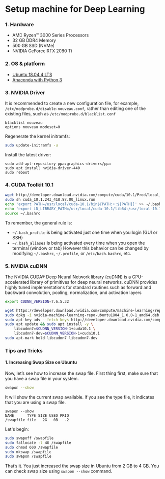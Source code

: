# Setup machine for Deep Learning

### 1. Hardware

- AMD Ryzen™ 3000 Series Processors
- 32 GB DDR4 Memory
- 500 GB SSD (NVMe)
- NVIDIA GeForce RTX 2080 Ti

### 2. OS & platform

- [Ubuntu 18.04.4 LTS](https://ubuntu.com/download/desktop)
- [Anaconda with Python 3](https://www.anaconda.com/distribution/)

### 3. NVIDIA Driver

It is recommended to create a new configuration file, for example, `/etc/modprobe.d/disable-nouveau.conf`, rather than editing one of the existing files, such as `/etc/modprobe.d/blacklist.conf`

```
blacklist nouveau
options nouveau modeset=0
```

Regenerate the kernel initramfs:

```sh
sudo update-initramfs -u
```

Install the latest driver:

```shell
sudo add-apt-repository ppa:graphics-drivers/ppa
sudo apt install nvidia-driver-440
sudo reboot
```

### 4. CUDA Toolkit 10.1

<!-- CUDA Toolkit 10.0 requires `gcc-7`, while default GCC version in Ubuntu 18.04 LTS is `gcc-7` and some other Deep Learning framework requires `gcc-6`. So we have to install `gcc-6` and create symlinks as below: -->

```sh
wget http://developer.download.nvidia.com/compute/cuda/10.1/Prod/local_installers/cuda_10.1.243_418.87.00_linux.run
sudo sh cuda_10.1.243_418.87.00_linux.run
echo 'export PATH=/usr/local/cuda-10.1/bin${PATH:+:${PATH}}' >> ~/.bashrc
echo 'export LD_LIBRARY_PATH=/usr/local/cuda-10.1/lib64:/usr/local-10.1/cuda/extras/CUPTI/lib64${LD_LIBRARY_PATH:+:${LD_LIBRARY_PATH}}' >> ~/.bashrc
source ~/.bashrc
```

To remember, the general rule is:

- `~/.bash_profile` is being activated just one time when you login (GUI or SSH)
- `~/.bash_aliases` is being activated every time when you open the terminal (window or tab)
  However this behavior can be changed by modifying `~/.bashrc`, `~/.profile`, or `/etc/bash.bashrc`, etc.

### 5. NVIDIA cuDNN

The NVIDIA CUDA® Deep Neural Network library (cuDNN) is a GPU-accelerated library of primitives for deep neural networks. cuDNN provides highly tuned implementations for standard routines such as forward and backward convolution, pooling, normalization, and activation layers

```sh
export CUDNN_VERSION=7.6.5.32

wget https://developer.download.nvidia.com/compute/machine-learning/repos/ubuntu1804/x86_64/nvidia-machine-learning-repo-ubuntu1804_1.0.0-1_amd64.deb
sudo dpkg -i nvidia-machine-learning-repo-ubuntu1804_1.0.0-1_amd64.deb
sudo apt-key adv --fetch-keys http://developer.download.nvidia.com/compute/machine-learning/repos/ubuntu1804/x86_64/7fa2af80.pub
sudo apt update && sudo apt install -y \
    libcudnn7=$CUDNN_VERSION-1+cuda10.1 \
    libcudnn7-dev=$CUDNN_VERSION-1+cuda10.1
sudo apt-mark hold libcudnn7 libcudnn7-dev
```

<!-- ### 6. Install NCCL

NCCL (pronounced "Nickel") is a stand-alone library of standard collective communication routines for GPUs, implementing all-reduce, all-gather, reduce, broadcast, and reduce-scatter. It has been optimized to achieve high bandwidth on platforms using PCIe, NVLink, NVswitch, as well as networking using InfiniBand Verbs or TCP/IP sockets. NCCL supports an arbitrary number of GPUs installed in a single node or across multiple nodes, and can be used in either single- or multi-process (e.g., MPI) applications.

```sh
export NCCL_VERSION=2.5.6

sudo apt install -y \
    libnccl2=$NCCL_VERSION-1+cuda10.1 \
    libnccl-dev=$NCCL_VERSION-1+cuda10.1
sudo apt-mark hold libnccl2 libnccl-dev
``` -->

### Tips and Tricks

#### 1. Increasing Swap Size on Ubuntu

Now, let’s see how to increase the swap file. First thing first, make sure that you have a swap file in your system.

```sh
swapon --show
```

It will show the current swap available. If you see the type file, it indicates that you are using a swap file.

```
swapon --show
NAME      TYPE SIZE USED PRIO
/swapfile file   2G   0B   -2
```

Let's begin:

```sh
sudo swapoff /swapfile
sudo fallocate -l 4G /swapfile
sudo chmod 600 /swapfile
sudo mkswap /swapfile
sudo swapon /swapfile
```

That’s it. You just increased the swap size in Ubuntu from 2 GB to 4 GB. You can check swap size using `swapon --show` command.